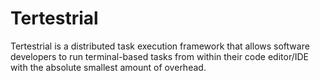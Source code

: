 # Tertestrial

Tertestrial is a distributed task execution framework that allows software
developers to run terminal-based tasks from within their code editor/IDE with
the absolute smallest amount of overhead.
